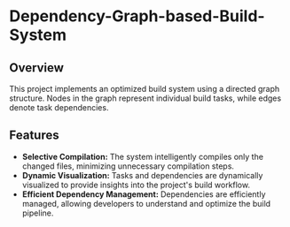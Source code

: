 # Dependency-Graph-based-Build-System

## Overview

This project implements an optimized build system using a directed graph structure. Nodes in the graph represent individual build tasks, while edges denote task dependencies.

## Features

- **Selective Compilation:** The system intelligently compiles only the changed files, minimizing unnecessary compilation steps.
- **Dynamic Visualization:** Tasks and dependencies are dynamically visualized to provide insights into the project's build workflow.
- **Efficient Dependency Management:** Dependencies are efficiently managed, allowing developers to understand and optimize the build pipeline.

